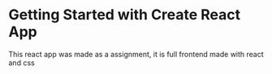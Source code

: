 # Getting Started with Create React App

This react app was made as a assignment, it is full frontend made with react and css
